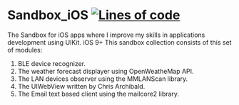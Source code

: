 # Sandbox_iOS [![Lines of code](https://tokei.rs/b1/github/alimovlex/Sandbox_iOS?category=code)](https://github.com/alimovlex/Sandbox_iOS)
The Sandbox for iOS apps where I improve my skills in applications development using UIKit. iOS 9+
This sandbox collection consists of this set of modules:

1. BLE device recognizer.
2. The weather forecast displayer using OpenWeatheMap API.
3. The LAN devices observer using the MMLANScan library.
4. The UIWebView written by Chris Archibald.
5. The Email text based client using the mailcore2 library.
